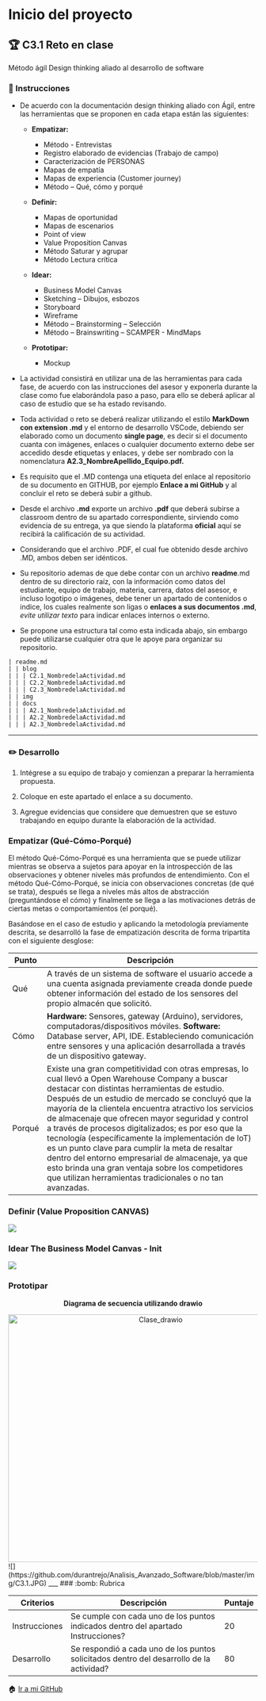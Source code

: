 # Inicio del proyecto

## :trophy: C3.1 Reto en clase

Método ágil Design thinking aliado al desarrollo de software

### :blue_book: Instrucciones

 - De acuerdo con la documentación design thinking aliado con Ágil, entre las herramientas que se proponen en cada etapa están las siguientes:

	- **Empatizar:**

		- Método - Entrevistas
		- Registro elaborado de evidencias (Trabajo de campo)
		- Caracterización de PERSONAS
		- Mapas de empatía
		- Mapas de experiencia (Customer journey)
		- Método – Qué, cómo y porqué
		
	- **Definir:**
		
        - Mapas de oportunidad
        - Mapas de escenarios
        - Point of view
        - Value Proposition Canvas
        - Método Saturar y agrupar
        - Método Lectura crítica

	- **Idear:**
	
    	- Business Model Canvas
    	- Sketching – Dibujos, esbozos
    	- Storyboard
    	- Wireframe
    	- Método – Brainstorming – Selección
    	- Método – Brainswriting – SCAMPER - MindMaps

	- **Prototipar:**

		- Mockup


 - La actividad consistirá en utilizar una de las herramientas para cada fase, de acuerdo con las instrucciones del asesor y exponerla durante la clase como fue elaborándola paso a paso, para ello se deberá aplicar al caso de estudio que se ha estado revisando.
 - Toda actividad o reto se deberá realizar utilizando el estilo **MarkDown con extension .md** y el entorno de desarrollo VSCode, debiendo ser elaborado como un documento **single page**, es decir si el documento cuanta con imágenes, enlaces o cualquier documento externo debe ser accedido desde etiquetas y enlaces, y debe ser nombrado con la nomenclatura **A2.3_NombreApellido_Equipo.pdf.**
- Es requisito que el .MD contenga una etiqueta del enlace al repositorio de su documento en GITHUB, por ejemplo **Enlace a mi GitHub** y al concluir el reto se deberá subir a github.
- Desde el archivo **.md** exporte un archivo **.pdf** que deberá subirse a classroom dentro de su apartado correspondiente, sirviendo como evidencia de su entrega, ya que siendo la plataforma **oficial** aquí se recibirá la calificación de su actividad.
- Considerando que el archivo .PDF, el cual fue obtenido desde archivo .MD, ambos deben ser idénticos.
- Su repositorio ademas de que debe contar con un archivo **readme**.md dentro de su directorio raíz, con la información como datos del estudiante, equipo de trabajo, materia, carrera, datos del asesor, e incluso logotipo o imágenes, debe tener un apartado de contenidos o indice, los cuales realmente son ligas o **enlaces a sus documentos .md**, _evite utilizar texto_ para indicar enlaces internos o externo.
- Se propone una estructura tal como esta indicada abajo, sin embargo puede utilizarse cualquier otra que le apoye para organizar su repositorio.
``` 
| readme.md
| | blog
| | | C2.1_NombredelaActividad.md
| | | C2.2_NombredelaActividad.md
| | | C2.3_NombredelaActividad.md
| | img
| | docs
| | | A2.1_NombredelaActividad.md
| | | A2.2_NombredelaActividad.md
| | | A2.3_NombredelaActividad.md
```
___

### :pencil2: Desarrollo

1. Intégrese a su equipo de trabajo y comienzan a preparar la herramienta propuesta.
   
2. Coloque en este apartado el enlace a su documento.
   
3. Agregue evidencias que considere que demuestren que se estuvo trabajando en equipo durante la elaboración de la actividad.

### Empatizar (Qué-Cómo-Porqué)
El método Qué-Cómo-Porqué es una herramienta que se puede utilizar mientras se observa a sujetos para apoyar en la introspección de las observaciones y obtener niveles más profundos de entendimiento. Con el método Qué-Cómo-Porqué, se inicia con observaciones concretas (de qué se trata), después se llega a niveles más altos de abstracción (preguntándose el cómo) y finalmente se llega a las motivaciones detrás de ciertas metas o comportamientos (el porqué).

Basándose en el caso de estudio y aplicando la metodología previamente descrita, se desarrolló la fase de empatización descrita de forma tripartita con el siguiente desglose:


| Punto     | Descripción   |
| -| -|
| Qué| A través de un sistema de software el usuario accede a una cuenta asignada previamente creada donde puede obtener información del estado de los sensores del propio almacén que solicitó.|
|Cómo| **Hardware:** Sensores, gateway (Arduino), servidores, computadoras/dispositivos móviles. **Software:** Database server, API, IDE. Estableciendo comunicación entre sensores y una aplicación desarrollada a través de un dispositivo gateway.|
| Porqué| Existe una gran competitividad con otras empresas, lo cual llevó a Open Warehouse Company a buscar destacar con distintas herramientas de estudio. Después de un estudio de mercado se concluyó que la mayoría de la clientela encuentra atractivo los servicios de almacenaje que ofrecen mayor seguridad y control a través de procesos digitalizados; es por eso que la tecnología (específicamente la implementación de IoT) es un punto clave para cumplir la meta de resaltar dentro del entorno empresarial de almacenaje, ya que esto brinda una gran ventaja sobre los competidores que utilizan herramientas tradicionales o no tan avanzadas.|


### Definir (Value Proposition CANVAS)

![](https://github.com/durantrejo/Analisis_Avanzado_Software/blob/master/img/C3.1%20-%20ValuePropositionCanvas.png?raw=true)

### Idear The Business Model Canvas - Init

![](../img/Business%20Model%20Canvas%20Init.jpg)

### Prototipar

   <div align="center">
      <p> 
         <strong>Diagrama de secuencia utilizando drawio</strong>
      </p>
      <img alt="Clase_drawio" src="https://github.com/durantrejo/Analisis_Avanzado_Software/blob/master/img/C3.1.JPG" width=600 height=500>
   </div>
![](https://github.com/durantrejo/Analisis_Avanzado_Software/blob/master/img/C3.1.JPG)
___   
### :bomb: Rubrica

| Criterios     | Descripción                                                                                  | Puntaje |
| ------------- | -------------------------------------------------------------------------------------------- | ------- |
| Instrucciones | Se cumple con cada uno de los puntos indicados dentro del apartado Instrucciones?            | 20      |
| Desarrollo    | Se respondió a cada uno de los puntos solicitados dentro del desarrollo de la actividad?     | 80      |


:house: [Ir a mi GitHub]()
